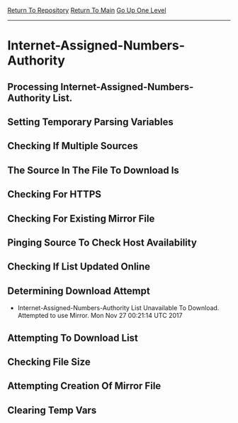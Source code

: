 [Return To Repository](https://github.com/deathbybandaid/piholeparser/)
[Return To Main](https://github.com/deathbybandaid/piholeparser/blob/master/RecentRunLogs/Mainlog.md)
[Go Up One Level](https://github.com/deathbybandaid/piholeparser/blob/master/RecentRunLogs/TopLevelScripts/15-Processing-Top-Level-Domains.md)
____________________________________
# Internet-Assigned-Numbers-Authority
## Processing Internet-Assigned-Numbers-Authority List.
## Setting Temporary Parsing Variables
## Checking If Multiple Sources
## The Source In The File To Download Is
## Checking For HTTPS
## Checking For Existing Mirror File
## Pinging Source To Check Host Availability
## Checking If List Updated Online
## Determining Download Attempt
* Internet-Assigned-Numbers-Authority List Unavailable To Download. Attempted to use Mirror. Mon Nov 27 00:21:14 UTC 2017
## Attempting To Download List
## Checking File Size
## Attempting Creation Of Mirror File
## Clearing Temp Vars
